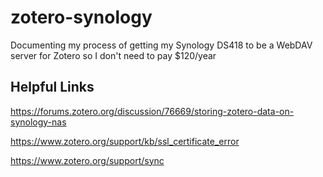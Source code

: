 # zotero-synology
Documenting my process of getting my Synology DS418 to be a WebDAV server for Zotero so I don't need to pay $120/year


## Helpful Links

https://forums.zotero.org/discussion/76669/storing-zotero-data-on-synology-nas

https://www.zotero.org/support/kb/ssl_certificate_error

https://www.zotero.org/support/sync
